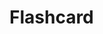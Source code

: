 #  Flashcard

<api-schema openapi-path="../../../src/main/resources/backend_flashpomo-openapi.yaml" name="Flashcard"/>